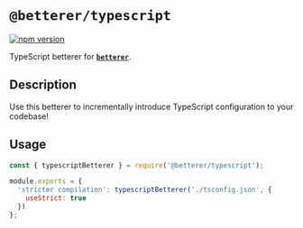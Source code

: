 # `@betterer/typescript`

[![npm version](https://img.shields.io/npm/v/@betterer/typescript.svg)](https://www.npmjs.com/package/@betterer/typescript)

TypeScript betterer for [**`betterer`**](https://github.com/phenomnomnominal/betterer).

## Description

Use this betterer to incrementally introduce TypeScript configuration to your codebase!

## Usage

```javascript
const { typescriptBetterer } = require('@betterer/typescript');

module.exports = {
  'stricter compilation': typescriptBetterer('./tsconfig.json', {
    useStrict: true
  })
};
```
